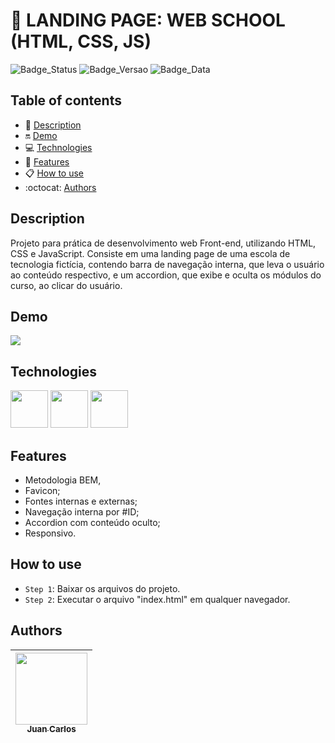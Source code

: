 # 📌 LANDING PAGE: WEB SCHOOL (HTML, CSS, JS)

![Badge_Status](https://img.shields.io/badge/STATUS-FINISHED-green)
![Badge_Versao](https://img.shields.io/badge/VERSION-1.0-black)
![Badge_Data](https://img.shields.io/badge/RELEASE-JUL,2024-blue)

## Table of contents

- 📑 [Description](#description)
- 🔛 [Demo](#demo)
- 💻 [Technologies](#technologies)
- 🔨 [Features](#features)
- 📋 [How to use](#how-to-use)
- :octocat: [Authors](#authors)

## Description

Projeto para prática de desenvolvimento web Front-end, utilizando HTML, CSS e JavaScript. Consiste em uma landing page de uma escola de tecnologia fictícia, contendo barra de navegação interna, que leva o usuário ao conteúdo respectivo, e um accordion, que exibe e oculta os módulos do curso, ao clicar do usuário.

## Demo

![](demo.gif)

## Technologies

<img src="https://cdn.jsdelivr.net/gh/devicons/devicon/icons/html5/html5-original-wordmark.svg" width="60px" height="60px" /> <img src="https://cdn.jsdelivr.net/gh/devicons/devicon/icons/css3/css3-original-wordmark.svg" width="60px" height="60px"/> <img src="https://cdn.jsdelivr.net/gh/devicons/devicon/icons/javascript/javascript-original.svg" width="60px" height="60px"/>

## Features

- Metodologia BEM,
- Favicon;
- Fontes internas e externas;
- Navegação interna por #ID;
- Accordion com conteúdo oculto;
- Responsivo.

## How to use

- `Step 1`: Baixar os arquivos do projeto.
- `Step 2`: Executar o arquivo "index.html" em qualquer navegador.

## Authors

| [<img src="https://avatars.githubusercontent.com/u/97527277" width=115><br><sub>Juan Carlos</sub>](https://github.com/juan-soaraes) |
| :---------------------------------------------------------------------------------------------------------------------------------: |
